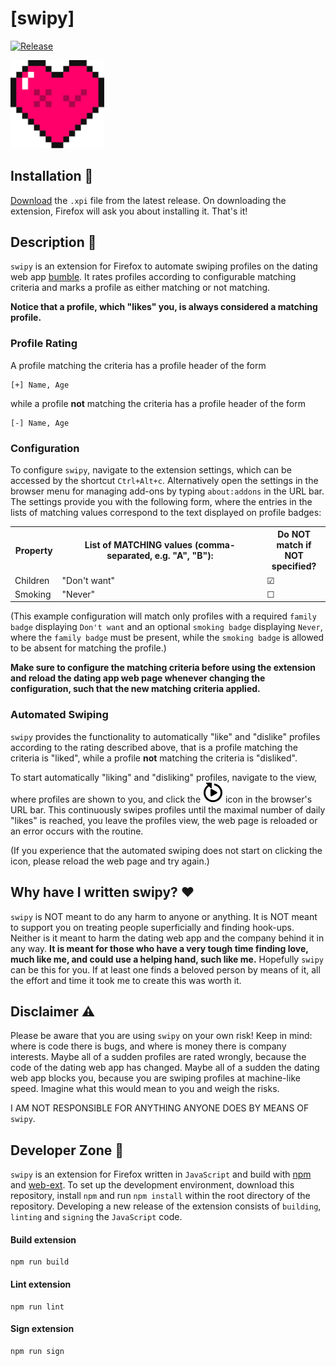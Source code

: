 # [swipy]
<a href="https://img.shields.io/badge/Release-v1.0.1-blue.svg"><img src="https://img.shields.io/badge/Release-v1.0.1-blue.svg" alt="Release"></a>

<img src="/icon/swipy.svg" alt="swipy" width="150">

## Installation 🔧

[Download](https://github.com/SchneePingu/swipy/releases/download/v1.0.1/swipy-v1.0.1.xpi) the `.xpi` file from the latest release. On downloading the extension, Firefox will ask you about installing it.
That's it!

## Description 📜
`swipy` is an extension for Firefox to automate swiping profiles on the dating web app [bumble](https://bumble.com/app).
It rates profiles according to configurable matching criteria and marks a profile as either matching or not matching.

**Notice that a profile, which "likes" you, is always considered a matching profile.**

### Profile Rating

A profile matching the criteria has a profile header of the form
```
[+] Name, Age
```
while a profile **not** matching the criteria has a profile header of the form
```
[-] Name, Age
```

### Configuration

To configure `swipy`, navigate to the extension settings, which can be accessed by the shortcut `Ctrl+Alt+c`.
Alternatively open the settings in the browser menu for managing add-ons by typing `about:addons` in the URL bar.
The settings provide you with the following form,
where the entries in the lists of matching values correspond to the text displayed on profile badges:

<form>
    <table>
        <colgroup>
            <col span="1" style="width: 15%;">
            <col span="1" style="width: 65%;">
            <col span="1" style="width: 20%;">
        </colgroup>
        <tbody>
        <tr>
            <th>Property</th>
            <th>List of MATCHING values (comma-separated, e.g. "A", "B"): </th>
            <th>Do NOT match if NOT specified?</th>
        </tr>
        <tr>
            <td>
                Children
            </td>
            <td>
                "Don't want"
            </td>
            <td>
                ☑
            </td>
        </tr>
        <tr>
            <td>
                Smoking
            </td>
            <td>
                "Never"
            </td>
            <td>
               ☐
            </td>
        </tr>
        </tbody>
    </table>
</form>

(This example configuration will match only profiles with a required `family badge` displaying `Don't want` and an optional `smoking badge` displaying `Never`, where the `family badge` must be present, while the `smoking badge` is allowed to be absent for matching the profile.)

**Make sure to configure the matching criteria before using the extension and reload the dating app web page whenever changing the configuration, such that the new matching criteria applied.**

### Automated Swiping

`swipy` provides the functionality to automatically "like" and "dislike" profiles according to the rating described above,
that is a profile matching the criteria is "liked", while a profile **not** matching the criteria is "disliked".

To start automatically "liking" and "disliking" profiles, navigate to the view, where profiles are shown to you, and click the
![Test](src/icon/autoplay.svg)
icon in the browser's URL bar.
This continuously swipes profiles until the maximal number of daily "likes" is reached, you leave the profiles view, the web page is reloaded or an error occurs with the routine.

(If you experience that the automated swiping does not start on clicking the icon, please reload the web page and try again.)

## Why have I written swipy? ❤️
`swipy` is NOT meant to do any harm to anyone or anything. It is NOT meant to support you on treating people superficially and finding hook-ups. Neither is it meant to harm the dating web app and the company behind it in any way.
**It is meant for those who have a very tough time finding love, much like me, and could use a helping hand, such like me.** Hopefully `swipy` can be this for you. If at least one finds a beloved person by means of it, all the effort and time it took me to create this was worth it.

## Disclaimer ⚠️
Please be aware that you are using `swipy` on your own risk!
Keep in mind: where is code there is bugs, and where is money there is company interests.
Maybe all of a sudden profiles are rated wrongly, because the code of the dating web app has changed.
Maybe all of a sudden the dating web app blocks you, because you are swiping profiles at machine-like speed.
Imagine what this would mean to you and weigh the risks.

I AM NOT RESPONSIBLE FOR ANYTHING ANYONE DOES BY MEANS OF `swipy`.

## Developer Zone 🧬

`swipy` is an extension for Firefox written in `JavaScript` and build with [npm](https://www.npmjs.com/) and [web-ext](https://github.com/mozilla/web-ext).
To set up the development environment, download this repository, install `npm` and run `npm install` within the root directory of the repository.
Developing a new release of the extension consists of `building`, `linting` and `signing` the `JavaScript` code.

#### Build extension
```
npm run build
```

#### Lint extension
```
npm run lint
```

#### Sign extension
```
npm run sign
```
